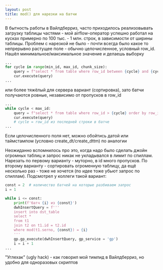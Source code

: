 ```yaml
---
layout: post
title: mod() для нарезки на батчи
---
```


В бытность работы в Вайлдберриз, часто приходилось реализовывать загрузку таблицы частями - мой airflow-оператор успешно работал на кусках примерно по 100 тыс. - 1 млн. строк, в зависимости от ширины таблицы. Проблем с нарезкой не было - почти всегда было какое то непрерывно растущее поле - обычно целочисленное, условный row_id. Нашёл минимальное/максимальное значение и делаешь выборку 

```python
...
for cycle in range(min_id, max_id, chunk_size):
    query = f"select * from table where row_id between {cycle} and {cycle + chunk_size - 1}"
    cur.execute(query)
...
```

или более тяжёлый для сервера вариант (сортировка), зато батчи получаются ровные, независимо от пропусков в row_id

```python
...
while cycle < max_id:
    query = f"select * from table where row_id > {cycle} order by row_id limit {chunk_size}"
    cur.execute(query)
    # cycle = row_id из последней строки в батче
...
```

Если целочисленного поля нет, можно обойтись датой или таймстампом (условно create_dt/create_dttm) по аналогии

Неожиданно вспомнилось про это, когда надо было сделать джойн огромных таблиц и запрос никак не укладывался в лимит по спиллам. Нарезать по первому варианту - муторно, в id много пропусков. По второму варианту - сортировать огроменную таблицу, да ещё несколько раз - тоже не хочется (по идее тоже убьют запрос по спиллам). Подсмотрел у коллеги такой вариант:

```python
const = 2  # количество батчей на которые разбиваем запрос
i = 1

while i <= const:
    print(f'батч {i} из {const}')
    dwhInsertQuery = f'''
    insert into dst_table
    select *
    from t1
    join t2 on t1.id = t2.id
    where mod(t1.serno, {const}) = {i}
    '''
    gp.gp_execute(dwhInsertQuery, gp_service = 'gp')
    i = i + 1
...
```

"Углехак" (ugly hack) - как говорил мой тимлид в Вайлдберриз, но удобно для одноразовых скриптов